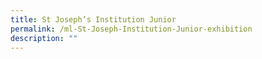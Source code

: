 ```yaml
---
title: St Joseph’s Institution Junior
permalink: /ml-St-Joseph-Institution-Junior-exhibition
description: ""
---
```

